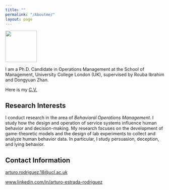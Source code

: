 ```yaml
---
title: ""
permalink: "/Aboutme/"
layout: page
---
```


<img src="[https://your-image-url.type](https://github.com/arturoestrada/arturoestrada.github.io/blob/master/passport.jpg)" width="100">

I am a Ph.D. Candidate in Operations Management at the School of Management, University College London (UK), supervised by Rouba Ibrahim and Dongyuan Zhan. 

Here is my <a href="arturoestrada.github.io/CV Arturo Estrada.pdf" target="_blank">C.V.</a>

## Research Interests

I conduct research in the area of *Behavioral Operations Management*. I study how the design and operation of service systems influence human behavior and decision-making. My research focuses on the development of game-theoretic models and the design of lab experiments to collect and analyze human behavior data. In particular, I study persuasion, deception, and lying behavior.


## Contact Information

arturo.rodriguez.18@ucl.ac.uk

www.linkedin.com/in/arturo-estrada-rodriguez

